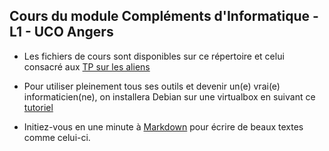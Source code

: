 ## Cours du module Compléments d'Informatique - L1 - UCO Angers

- Les fichiers de cours sont disponibles sur ce répertoire et celui consacré aux [TP sur les aliens](https://github.com/Informathix/TDmodelisationUCO_L1/tree/master/TP_ALIENS_UCO)

- Pour utiliser pleinement tous ses outils et devenir un(e) vrai(e) informaticien(ne), on installera Debian sur une virtualbox en suivant ce [tutoriel](https://cdiese.fr/installation-de-debian-sur-une-machine-virtuelle-virtualbox/)

- Initiez-vous en une minute à [Markdown](https://guides.github.com/features/mastering-markdown/) pour écrire de beaux textes comme celui-ci.

